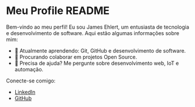 # Meu Profile README

Bem-vindo ao meu perfil! Eu sou James Ehlert, um entusiasta de tecnologia e desenvolvimento de software. Aqui estão algumas informações sobre mim:

- 🌱 Atualmente aprendendo: Git, GitHub e desenvolvimento de software.
- 👯 Procurando colaborar em projetos Open Source.
- 🤔 Precisa de ajuda? Me pergunte sobre desenvolvimento web, IoT e automação.

Conecte-se comigo:
- [LinkedIn](https://www.linkedin.com/in/seu-perfil/)
- [GitHub](https://github.com/JamesEhlert/)


